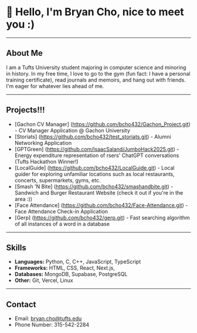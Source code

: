 # 👋 Hello, I'm Bryan Cho, nice to meet you :)

---

## About Me 

I am a Tufts University student majoring in computer science and minoring in history. In my free time, I love to go to the gym (fun fact: I have a personal training certificate), read journals and memoirs, and hang out with friends. I'm eager for whatever lies ahead of me.


---

## Projects!!!
- [Gachon CV Manager] (https://github.com/bcho432/Gachon_Project.git) - CV Manager Application @ Gachon University
- [Storiats] (https://github.com/bcho432/test_storiats.git) - Alumni Networking Application
- [GPTGreen] (https://github.com/IsaacSaland/JumboHack2025.git) - Energy expenditure representation of rsers' ChatGPT conversations (Tufts Hackathon Winner!)
- [LocalGuide] (https://github.com/bcho432/LocalGuide.git) - Local guider for exploring unfamiliar locations such as local restaurants, concerts, supermarkets, gyms, etc.
- [Smash 'N Bite] (https://github.com/bcho432/smashandbite.git) - Sandwich and Burger Restaurant Website (check it out if you're in the area :))
- [Face Attendance] (https://github.com/bcho432/Face-Attendance.git) - Face Attendance Check-in Application
- [Gerp] (https://github.com/bcho432/gerp.git) - Fast searching algorithm of all instances of a word in a database

---

## Skills  
- **Languages:** Python, C, C++, JavaScript, TypeScript
- **Frameworks:** HTML, CSS, React, Next.js,
- **Databases:** MongoDB, Supabase, PostgreSQL
- **Other:** Git, Vercel, Linux 

---

## Contact  
- Email: bryan.cho@tufts.edu
- Phone Number: 315-542-2284



